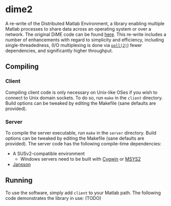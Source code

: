 # dime2
A re-write of the Distributed Matlab Environment, a library enabling multiple Matlab processes to share data across an operating system or over a network. The original DiME code can be found [here](https://github.com/CURENT/dime). This re-write includes a number of enhancements with regard to simplicity and efficiency, including single-threadedness, (I/O multiplexing is done via [`poll(2)`](https://pubs.opengroup.org/onlinepubs/007908799/xsh/poll.html)) fewer dependencies, and significantly higher throughput.

## Compiling

### Client
Compiling client code is only necessary on Unix-like OSes if you wish to connect to Unix domain sockets. To do so, run `make` in the `client` directory. Build options can be tweaked by editing the Makefile (sane defaults are provided).

### Server
To compile the server executable, run `make` in the `server` directory. Build options can be tweaked by editing the Makefile (sane defaults are provided). The server code has the following compile-time dependencies:

* A SUSv2-compatible environment
  * Windows servers need to be built with [Cygwin](https://www.cygwin.com/) or [MSYS2](https://www.msys2.org/)
* [Jansson](https://digip.org/jansson/)

## Running
To use the software, simply add `client` to your Matlab path. The following code demonstrates the library in use:
(TODO)


